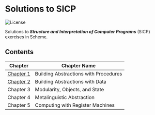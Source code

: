 # Solutions to SICP
![License](https://img.shields.io/badge/license-MIT%20License-blue.svg)

Solutions to ***Structure and Interpretation of Computer Programs*** (SICP) exercises in Scheme.

## Contents
Chapter   | Chapter Name 
----------| -------------------------------------
[Chapter 1](https://github.com/perryleo/sicp/tree/master/chapter_01) | Building Abstractions with Procedures 
[Chapter 2](https://github.com/perryleo/sicp/tree/master/chapter_02) | Building Abstractions with Data 
Chapter 3 | Modularity, Objects, and State
Chapter 4 | Metalinguistic Abstraction
Chapter 5 | Computing with Register Machines
